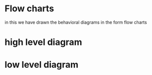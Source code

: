 # Flow charts
  in this we have drawn the behavioral diagrams in the form flow charts
  # high level diagram 
   # low level diagram
